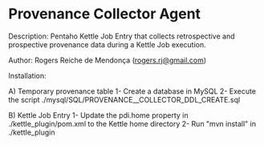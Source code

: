 Provenance Collector Agent 
===========================
Description: Pentaho Kettle Job Entry that collects retrospective and prospective provenance data during a Kettle Job execution.

Author: Rogers Reiche de Mendonça (rogers.rj@gmail.com)

Installation:

A) Temporary provenance table
1- Create a database in MySQL
2- Execute the script ./mysql/SQL/PROVENANCE__COLLECTOR_DDL_CREATE.sql

B) Kettle Job Entry
1- Update the pdi.home property in ./kettle_plugin/pom.xml to the Kettle home directory
2- Run "mvn install" in ./kettle_plugin
